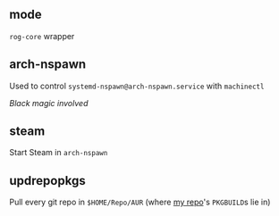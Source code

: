 ## mode

`rog-core` wrapper

## arch-nspawn

Used to control `systemd-nspawn@arch-nspawn.service` with `machinectl`

*Black magic involved*

## steam

Start Steam in `arch-nspawn`

## updrepopkgs

Pull every git repo in `$HOME/Repo/AUR` (where [my repo](https://repo.yhndnzj.com)'s `PKGBUILD`s lie in)
